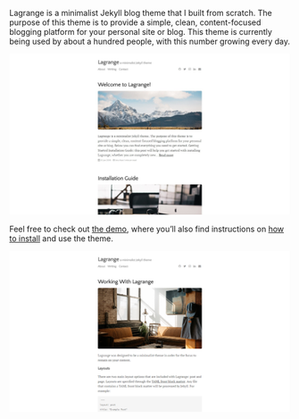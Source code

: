 Lagrange is a minimalist Jekyll blog theme that I built from scratch. The purpose of this theme is to provide a simple, clean, content-focused blogging platform for your personal site or blog. This theme is currently being used by about a hundred people, with this number growing every day.

<a href="https://lenpaul.github.io/Lagrange/" target="_blank"><img src="/assets/img/work/proj-1/lagrange-full.jpg"/></a>

Feel free to check out <a href="https://lenpaul.github.io/Lagrange" target="_blank">the demo</a>, where you’ll also find instructions on <a href="https://lenpaul.github.io/Lagrange/journal/Installation-Guide.html" target="_blank">how to install</a> and use the theme.

<a href="https://lenpaul.github.io/Lagrange/journal/Working-With-Lagrange.html" target="_blank"><img src="/assets/img/work/proj-1/lagrange-post.png"></a>
